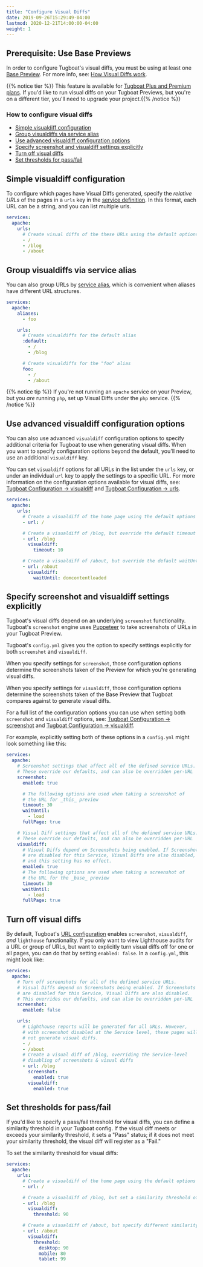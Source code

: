 ```yaml
---
title: "Configure Visual Diffs"
date: 2019-09-26T15:29:49-04:00
lastmod: 2020-12-21T14:00:00-04:00
weight: 1
---
```


## Prerequisite: Use Base Previews

In order to configure Tugboat's visual diffs, you must be using at least one
[Base Preview](/building-a-preview/work-with-base-previews/). For more info, see:
[How Visual Diffs work](../using-visual-diffs/).

{{% notice tier %}} This feature is available for [Tugboat Plus and Premium plans](https://www.tugboat.qa/pricing). If
you'd like to run visual diffs on your Tugboat Previews, but you're on a different tier, you'll need to upgrade your
project.{{% /notice %}}

### How to configure visual diffs

- [Simple visualdiff configuration](#simple-visualdiff-configuration)
- [Group visualdiffs via service alias](#group-visualdiffs-via-service-alias)
- [Use advanced visualdiff configuration options](#use-advanced-visualdiff-configuration-options)
- [Specify screenshot and visualdiff settings explicitly](#specify-screenshot-and-visualdiff-settings-explictly)
- [Turn off visual diffs](#turn-off-visual-diffs)
- [Set thresholds for pass/fail](#set-thresholds-for-pass-fail)

## Simple visualdiff configuration

To configure which pages have Visual Diffs generated, specify the _relative URLs_ of the pages in a `urls` key in the
[service definition](/setting-up-services/). In this format, each URL can be a string, and you can list multiple urls.

```yaml
services:
  apache:
    urls:
      # Create visual diffs of the these URLs using the default options
      - /
      - /blog
      - /about
```

## Group visualdiffs via service alias

You can also group URLs by [service alias](/reference/tugboat-configuration/#aliases), which is convenient when aliases
have different URL structures.

```yaml
services:
  apache:
    aliases:
      - foo

    urls:
      # Create visualdiffs for the default alias
      :default:
        - /
        - /blog

      # Create visualdiffs for the "foo" alias
      foo:
        - /
        - /about
```

{{% notice tip %}} If you're not running an `apache` service on your Preview, but you _are_ running `php`, set up Visual
Diffs under the `php` service. {{% /notice %}}

## Use advanced visualdiff configuration options

You can also use advanced `visualdiff` configuration options to specify additional criteria for Tugboat to use when
generating visual diffs. When you want to specify configuration options beyond the default, you'll need to use an
additional `visualdiff` key.

You can set `visualdiff` options for all URLs in the list under the `urls` key, or under an individual `url` key to
apply the settings to a specific URL. For more information on the configuration options available for visual diffs, see:
[Tugboat Configuration -> visualdiff](/reference/tugboat-configuration/#visualdiff) and
[Tugboat Configuration -> urls](/reference/tugboat-configuration/#urls).

```yaml
services:
  apache:
    urls:
      # Create a visualdiff of the home page using the default options
      - url: /

      # Create a visualdiff of /blog, but override the default timeout option
      - url: /blog
        visualdiff:
          timeout: 10

      # Create a visualdiff of /about, but override the default waitUntil option
      - url: /about
        visualdiff:
          waitUntil: domcontentloaded
```

## Specify screenshot and visualdiff settings explicitly

Tugboat's visual diffs depend on an underlying `screenshot` functionality. Tugboat's `screenshot` engine uses
[Puppeteer](https://developers.google.com/web/tools/puppeteer) to take screenshots of URLs in your Tugboat Preview.

Tugboat's `config.yml` gives you the option to specify settings explicitly for both `screenshot` and `visualdiff`.

When you specify settings for `screenshot`, those configuration options determine the screenshots taken of the Preview
for which you're generating visual diffs.

When you specify settings for `visualdiff`, those configuration options determine the screenshots taken of the Base
Preview that Tugboat compares against to generate visual diffs.

For a full list of the configuration options you can use when setting both `screenshot` and `visualdiff` options, see:
[Tugboat Configuration -> screenshot](/reference/tugboat-configuration/#screenshot) and
[Tugboat Configuration -> visualdiff](/reference/tugboat-configuration/#visualdiff).

For example, explicitly setting both of these options in a `config.yml` might look something like this:

```yaml
services:
  apache:
    # Screenshot settings that affect all of the defined service URLs.
    # These override our defaults, and can also be overridden per-URL
    screenshot:
      enabled: true

      # The following options are used when taking a screenshot of
      # the URL for _this_ preview
      timeout: 30
      waitUntil:
        - load
      fullPage: true

    # Visual Diff settings that affect all of the defined service URLs.
    # These override our defaults, and can also be overridden per-URL
    visualdiff:
      # Visual Diffs depend on Screenshots being enabled. If Screenshots
      # are disabled for this Service, Visual Diffs are also disabled,
      # and this setting has no effect.
      enabled: true
      # The following options are used when taking a screenshot of
      # the URL for the _base_ preview
      timeout: 30
      waitUntil:
        - load
      fullPage: true
```

## Turn off visual diffs

By default, Tugboat's [URL configuration](/reference/tugboat-configuration/#urls) enables `screenshot`, `visualdiff`,
_and_ `lighthouse` functionality. If you only want to view Lighthouse audits for a URL or group of URLs, but want to
explicitly turn visual diffs off for one or all pages, you can do that by setting `enabled: false`. In a `config.yml`,
this might look like:

```yaml
services:
  apache:
    # Turn off screenshots for all of the defined service URLs.
    # Visual Diffs depend on Screenshots being enabled. If Screenshots
    # are disabled for this Service, Visual Diffs are also disabled.
    # This overrides our defaults, and can also be overridden per-URL
    screenshot:
      enabled: false

    urls:
      # Lighthouse reports will be generated for all URLs. However,
      # with screenshot disabled at the Service level, these pages will
      # not generate visual diffs.
      - /
      - /about
      # Create a visual diff of /blog, overriding the Service-level
      # disabling of screenshots & visual diffs
      - url: /blog
        screenshot:
          enabled: true
        visualdiff:
          enabled: true
```

## Set thresholds for pass/fail

If you'd like to specify a pass/fail threshold for visual diffs, you can define a similarity threshold in your Tugboat
config. If the visual diff meets or exceeds your similarity threshold, it sets a "Pass" status; if it does not meet your
similarity threshold, the visual diff will register as a "Fail."

To set the similarity threshold for visual diffs:

```yaml
services:
  apache:
    urls:
      # Create a visualdiff of the home page using the default options
      - url: /

      # Create a visualdiff of /blog, but set a similarity threshold of 90%
      - url: /blog
        visualdiff:
          threshold: 90

      # Create a visualdiff of /about, but specify different similarity thresholds depending on the breakpoint
      - url: /about
        visualdiff:
          threshold:
            desktop: 90
            mobile: 80
            tablet: 99
```
